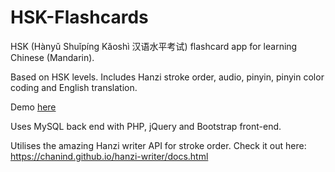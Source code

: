 # HSK-Flashcards
HSK (Hànyǔ Shuǐpíng Kǎoshì 汉语水平考试) flashcard app for learning Chinese (Mandarin).

Based on HSK levels. Includes Hanzi stroke order, audio, pinyin, pinyin color coding and English translation.

Demo <a href="http://stephenmccready.asia/mi/flash.php">here</a>

Uses MySQL back end with PHP, jQuery and Bootstrap front-end.

Utilises the amazing Hanzi writer API for stroke order. Check it out here:
<a href="https://chanind.github.io/hanzi-writer/docs.html">https://chanind.github.io/hanzi-writer/docs.html</a>
